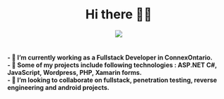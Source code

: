 <h1 align="center">
  Hi there 👋🏻
</h1>

<div align="center">
  
  <a href="https://www.linkedin.com/in/pratik088/">
    <img src="https://img.shields.io/badge/linkedin-0A66C2?style=for-the-badge&logo=linkedin">
  </a>
  
</div>

<br>

<h4>
  - 🔭 I’m currently working as a Fullstack Developer in ConnexOntario.<br>
  - 🌱 Some of my projects include following technologies : ASP.NET C#, JavaScript, Wordpress, PHP, Xamarin forms. <br>
  - 👯 I’m looking to collaborate on fullstack, penetration testing, reverse engineering and android projects.<br>
  </h4>

<!---
psolanki-connexontario/psolanki-connexontario is a ✨ special ✨ repository because its `README.md` (this file) appears on your GitHub profile.
You can click the Preview link to take a look at your changes.
--->

